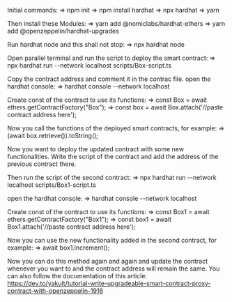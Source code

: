 Initial commands:
=> npm init
=> npm install hardhat
=> npx hardhat
=> yarn

Then install these Modules:
=> yarn add @nomiclabs/hardhat-ethers
=> yarn add @openzeppelin/hardhat-upgrades

Run hardhat node and this shall not stop:
=> npx hardhat node

Open parallel terminal and run the script to deploy the smart contract:
=> npx hardhat run --network localhost scripts/Box-script.ts

Copy the contract address and comment it in the contrac file.
open the hardhat console:
=> hardhat console --network localhost

Create const of the contract to use its functions:
=> const Box = await ethers.getContractFactory("Box");
=> const box = await Box.attach('//paste contract address here');

Now you call the functions of the deployed smart contracts, for example:
=> (await box.retrieve()).toString();

Now you want to deploy the updated contract with some new functionalities.
Write the script of the contract and add the address of the previous contract there.

Then run the script of the second contract:
=> npx hardhat run --network localhost scripts/Box1-script.ts

open the hardhat console:
=> hardhat console --network localhost

Create const of the contract to use its functions:
=> const Box1 = await ethers.getContractFactory("Box1");
=> const box1 = await Box1.attach('//paste contract address here');

Now you can use the new functionality added in the second contract, for example:
=> await box1.increment();

Now you can do this method again and again and update the contract whenever you want to and the contract address will remain the same.
You can also follow the documentation of this article:
https://dev.to/yakult/tutorial-write-upgradeable-smart-contract-proxy-contract-with-openzeppelin-1916

